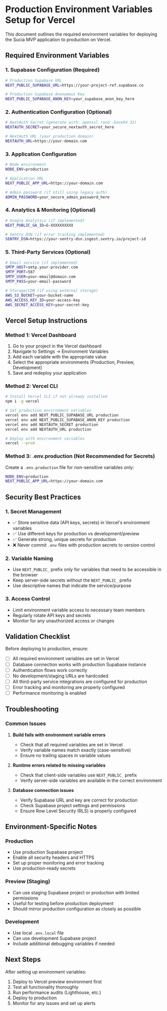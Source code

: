 # Production Environment Variables Setup for Vercel

This document outlines the required environment variables for deploying the Sucia MVP application to production on Vercel.

## Required Environment Variables

### 1. Supabase Configuration (Required)
```bash
# Production Supabase URL
NEXT_PUBLIC_SUPABASE_URL=https://your-project-ref.supabase.co

# Production Supabase Anonymous Key
NEXT_PUBLIC_SUPABASE_ANON_KEY=your_supabase_anon_key_here
```

### 2. Authentication Configuration (Optional)
```bash
# NextAuth Secret (generate with: openssl rand -base64 32)
NEXTAUTH_SECRET=your_secure_nextauth_secret_here

# NextAuth URL (your production domain)
NEXTAUTH_URL=https://your-domain.com
```

### 3. Application Configuration
```bash
# Node environment
NODE_ENV=production

# Application URL
NEXT_PUBLIC_APP_URL=https://your-domain.com

# Admin password (if still using legacy auth)
ADMIN_PASSWORD=your_secure_admin_password_here
```

### 4. Analytics & Monitoring (Optional)
```bash
# Google Analytics (if implemented)
NEXT_PUBLIC_GA_ID=G-XXXXXXXXXX

# Sentry DSN (if error tracking implemented)
SENTRY_DSN=https://your-sentry-dsn.ingest.sentry.io/project-id
```

### 5. Third-Party Services (Optional)
```bash
# Email service (if implemented)
SMTP_HOST=smtp.your-provider.com
SMTP_PORT=587
SMTP_USER=your-email@domain.com
SMTP_PASS=your-email-password

# Storage/CDN (if using external storage)
AWS_S3_BUCKET=your-bucket-name
AWS_ACCESS_KEY_ID=your-access-key
AWS_SECRET_ACCESS_KEY=your-secret-key
```

## Vercel Setup Instructions

### Method 1: Vercel Dashboard
1. Go to your project in the Vercel dashboard
2. Navigate to Settings → Environment Variables
3. Add each variable with the appropriate value
4. Select the appropriate environments (Production, Preview, Development)
5. Save and redeploy your application

### Method 2: Vercel CLI
```bash
# Install Vercel CLI if not already installed
npm i -g vercel

# Set production environment variables
vercel env add NEXT_PUBLIC_SUPABASE_URL production
vercel env add NEXT_PUBLIC_SUPABASE_ANON_KEY production
vercel env add NEXTAUTH_SECRET production
vercel env add NEXTAUTH_URL production

# Deploy with environment variables
vercel --prod
```

### Method 3: .env.production (Not Recommended for Secrets)
Create a `.env.production` file for non-sensitive variables only:
```bash
NODE_ENV=production
NEXT_PUBLIC_APP_URL=https://your-domain.com
```

## Security Best Practices

### 1. Secret Management
- ✅ Store sensitive data (API keys, secrets) in Vercel's environment variables
- ✅ Use different keys for production vs development/preview
- ✅ Generate strong, unique secrets for production
- ❌ Never commit `.env` files with production secrets to version control

### 2. Variable Naming
- Use `NEXT_PUBLIC_` prefix only for variables that need to be accessible in the browser
- Keep server-side secrets without the `NEXT_PUBLIC_` prefix
- Use descriptive names that indicate the service/purpose

### 3. Access Control
- Limit environment variable access to necessary team members
- Regularly rotate API keys and secrets
- Monitor for any unauthorized access or changes

## Validation Checklist

Before deploying to production, ensure:

- [ ] All required environment variables are set in Vercel
- [ ] Database connection works with production Supabase instance
- [ ] Authentication flows work correctly
- [ ] No development/staging URLs are hardcoded
- [ ] All third-party service integrations are configured for production
- [ ] Error tracking and monitoring are properly configured
- [ ] Performance monitoring is enabled

## Troubleshooting

### Common Issues
1. **Build fails with environment variable errors**
   - Check that all required variables are set in Vercel
   - Verify variable names match exactly (case-sensitive)
   - Ensure no trailing spaces in variable values

2. **Runtime errors related to missing variables**
   - Check that client-side variables use `NEXT_PUBLIC_` prefix
   - Verify server-side variables are available in the correct environment

3. **Database connection issues**
   - Verify Supabase URL and key are correct for production
   - Check Supabase project settings and permissions
   - Ensure Row Level Security (RLS) is properly configured

## Environment-Specific Notes

### Production
- Use production Supabase project
- Enable all security headers and HTTPS
- Set up proper monitoring and error tracking
- Use production-ready secrets

### Preview (Staging)
- Can use staging Supabase project or production with limited permissions
- Useful for testing before production deployment
- Should mirror production configuration as closely as possible

### Development
- Use local `.env.local` file
- Can use development Supabase project
- Include additional debugging variables if needed

## Next Steps

After setting up environment variables:
1. Deploy to Vercel preview environment first
2. Test all functionality thoroughly
3. Run performance audits (Lighthouse, etc.)
4. Deploy to production
5. Monitor for any issues and set up alerts 